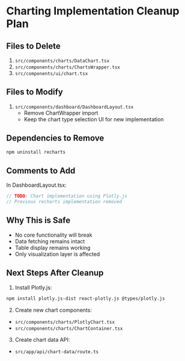 # Charting Implementation Cleanup Plan

## Files to Delete
1. `src/components/charts/DataChart.tsx`
2. `src/components/charts/ChartsWrapper.tsx`
3. `src/components/ui/chart.tsx`

## Files to Modify
1. `src/components/dashboard/DashboardLayout.tsx`
   - Remove ChartWrapper import
   - Keep the chart type selection UI for new implementation

## Dependencies to Remove
```bash
npm uninstall recharts
```

## Comments to Add
In DashboardLayout.tsx:
```typescript
// TODO: Chart implementation using Plotly.js
// Previous recharts implementation removed
```

## Why This is Safe
- No core functionality will break
- Data fetching remains intact
- Table display remains working
- Only visualization layer is affected

## Next Steps After Cleanup
1. Install Plotly.js:
```bash
npm install plotly.js-dist react-plotly.js @types/plotly.js
```

2. Create new chart components:
- `src/components/charts/PlotlyChart.tsx`
- `src/components/charts/ChartContainer.tsx`

3. Create chart data API:
- `src/app/api/chart-data/route.ts` 